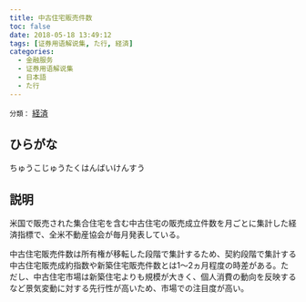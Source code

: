 ```yaml
---
title: 中古住宅販売件数
toc: false
date: 2018-05-18 13:49:12
tags: [证券用语解说集, た行, 経済]
categories:
  - 金融服务
  - 证券用语解说集
  - 日本語
  - た行
---
```


`分類：` [経済](/tags/経済/)

## ひらがな

ちゅうこじゅうたくはんばいけんすう

## 説明

米国で販売された集合住宅を含む中古住宅の販売成立件数を月ごとに集計した経済指標で、全米不動産協会が毎月発表している。

中古住宅販売件数は所有権が移転した段階で集計するため、契約段階で集計する中古住宅販売成約指数や新築住宅販売件数とは1〜2ヵ月程度の時差がある。ただし、中古住宅市場は新築住宅よりも規模が大きく、個人消費の動向を反映するなど景気変動に対する先行性が高いため、市場での注目度が高い。
